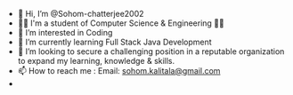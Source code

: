 - 👋 Hi, I’m @Sohom-chatterjee2002
- 👨‍🎓 I'm a student of Computer Science & Engineering	🧑‍💻
- 👀 I’m interested in Coding
- 🌱 I’m currently learning Full Stack Java Development
- 💞️ I’m looking to secure a challenging position in a reputable organization to expand my learning, knowledge & skills.
- 📫 How to reach me : Email: sohom.kalitala@gmail.com
- 

<!---
Sohom-chatterjee2002/Sohom-chatterjee2002 is a ✨ special ✨ repository because its `README.md` (this file) appears on your GitHub profile.
You can click the Preview link to take a look at your changes.
--->
